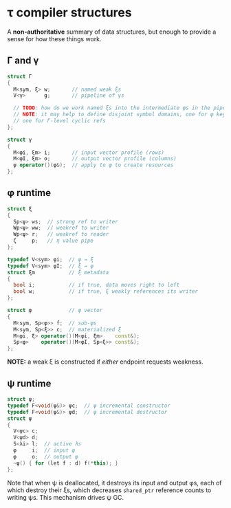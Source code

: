 # τ compiler structures
A **non-authoritative** summary of data structures, but enough to provide a sense for how these things work.


## Γ and γ
```cpp
struct Γ
{
  M<sym, ξ> w;       // named weak ξs
  V<γ>      g;       // pipeline of γs

  // TODO: how do we work named ξs into the intermediate φs in the pipeline?
  // NOTE: it may help to define disjoint symbol domains, one for φ keys and
  // one for Γ-level cyclic refs
};

struct γ
{
  M<φi, ξm> i;       // input vector profile (rows)
  M<φI, ξm> o;       // output vector profile (columns)
  ψ operator()(φ&);  // apply to φ to create resources
};
```


## φ runtime
```cpp
struct ξ
{
  Sp<ψ> ws;  // strong ref to writer
  Wp<ψ> ww;  // weakref to writer
  Wp<ψ> r;   // weakref to reader
  ζ     p;   // η value pipe
};

typedef V<sym> φi;  // φ → ξ
typedef V<sym> φI;  // ξ → φ
struct ξm           // ξ metadata
{
  bool i;           // if true, data moves right to left
  bool w;           // if true, ξ weakly references its writer
};

struct φ            // φ vector
{
  M<sym, Sp<φ>> f;  // sub-φs
  M<sym, Sp<ξ>> c;  // materialized ξ
  M<φi, ξ> operator()(M<φi, ξm>    const&);
  Sp<φ>    operator()(M<φI, Sp<ξ>> const&);
};
```

**NOTE:** a weak ξ is constructed if _either_ endpoint requests weakness.


## ψ runtime
```cpp
struct ψ;
typedef F<void(ψ&)> ψc;  // ψ incremental constructor
typedef F<void(ψ&)> ψd;  // ψ incremental destructor
struct ψ
{
  V<ψc> c;
  V<ψd> d;
  S<λi> l;  // active λs
  φ     i;  // input φ
  φ     o;  // output φ
  ~ψ() { for (let f : d) f(*this); }
};
```

Note that when ψ is deallocated, it destroys its input and output φs, each of which destroy their ξs, which decreases `shared_ptr` reference counts to writing ψs. This mechanism drives ψ GC.
